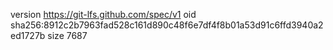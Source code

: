 version https://git-lfs.github.com/spec/v1
oid sha256:8912c2b7963fad528c161d890c48f6e7df4f8b01a53d91c6ffd3940a2ed1727b
size 7687
